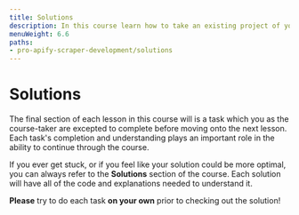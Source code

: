 ```yaml
---
title: Solutions
description: In this course learn how to take an existing project of yours and deploy it to the Apify platform as an actor in just a few minutes!
menuWeight: 6.6
paths:
- pro-apify-scraper-development/solutions
---
```


# Solutions

The final section of each lesson in this course will is a task which you as the course-taker are excepted to complete before moving onto the next lesson. Each task's completion and understanding plays an important role in the ability to continue through the course.

If you ever get stuck, or if you feel like your solution could be more optimal, you can always refer to the **Solutions** section of the course. Each solution will have all of the code and explanations needed to understand it.

**Please** try to do each task **on your own** prior to checking out the solution!
